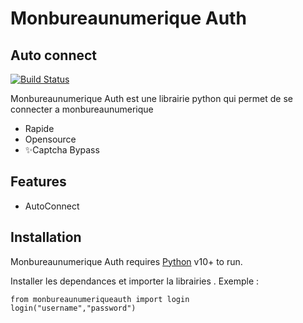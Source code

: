 # Monbureaunumerique Auth
## Auto connect


[![Build Status](https://travis-ci.org/joemccann/dillinger.svg?branch=master)](https://travis-ci.org/joemccann/dillinger)

Monbureaunumerique Auth est une librairie python qui permet de se connecter a monbureaunumerique

- Rapide
- Opensource
- ✨Captcha Bypass

## Features

- AutoConnect

## Installation

Monbureaunumerique Auth requires [Python](https://www.python.org/) v10+ to run.

Installer les dependances et importer la librairies .
Exemple : 

```example
from monbureaunumeriqueauth import login
login("username","password")
```




